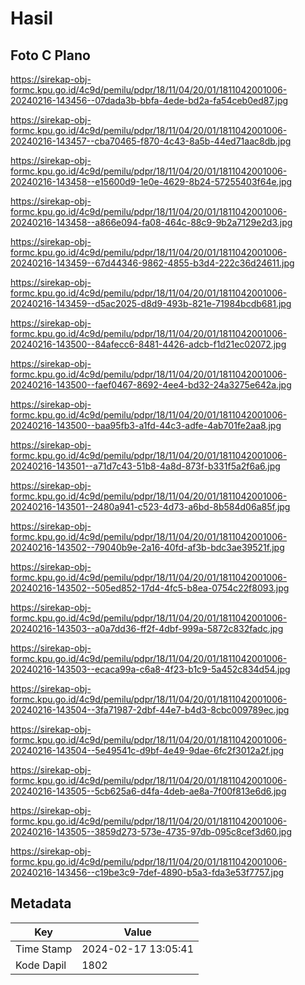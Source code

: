 # Hasil

## Foto C Plano

https://sirekap-obj-formc.kpu.go.id/4c9d/pemilu/pdpr/18/11/04/20/01/1811042001006-20240216-143456--07dada3b-bbfa-4ede-bd2a-fa54ceb0ed87.jpg

https://sirekap-obj-formc.kpu.go.id/4c9d/pemilu/pdpr/18/11/04/20/01/1811042001006-20240216-143457--cba70465-f870-4c43-8a5b-44ed71aac8db.jpg

https://sirekap-obj-formc.kpu.go.id/4c9d/pemilu/pdpr/18/11/04/20/01/1811042001006-20240216-143458--e15600d9-1e0e-4629-8b24-57255403f64e.jpg

https://sirekap-obj-formc.kpu.go.id/4c9d/pemilu/pdpr/18/11/04/20/01/1811042001006-20240216-143458--a866e094-fa08-464c-88c9-9b2a7129e2d3.jpg

https://sirekap-obj-formc.kpu.go.id/4c9d/pemilu/pdpr/18/11/04/20/01/1811042001006-20240216-143459--67d44346-9862-4855-b3d4-222c36d24611.jpg

https://sirekap-obj-formc.kpu.go.id/4c9d/pemilu/pdpr/18/11/04/20/01/1811042001006-20240216-143459--d5ac2025-d8d9-493b-821e-71984bcdb681.jpg

https://sirekap-obj-formc.kpu.go.id/4c9d/pemilu/pdpr/18/11/04/20/01/1811042001006-20240216-143500--84afecc6-8481-4426-adcb-f1d21ec02072.jpg

https://sirekap-obj-formc.kpu.go.id/4c9d/pemilu/pdpr/18/11/04/20/01/1811042001006-20240216-143500--faef0467-8692-4ee4-bd32-24a3275e642a.jpg

https://sirekap-obj-formc.kpu.go.id/4c9d/pemilu/pdpr/18/11/04/20/01/1811042001006-20240216-143500--baa95fb3-a1fd-44c3-adfe-4ab701fe2aa8.jpg

https://sirekap-obj-formc.kpu.go.id/4c9d/pemilu/pdpr/18/11/04/20/01/1811042001006-20240216-143501--a71d7c43-51b8-4a8d-873f-b331f5a2f6a6.jpg

https://sirekap-obj-formc.kpu.go.id/4c9d/pemilu/pdpr/18/11/04/20/01/1811042001006-20240216-143501--2480a941-c523-4d73-a6bd-8b584d06a85f.jpg

https://sirekap-obj-formc.kpu.go.id/4c9d/pemilu/pdpr/18/11/04/20/01/1811042001006-20240216-143502--79040b9e-2a16-40fd-af3b-bdc3ae39521f.jpg

https://sirekap-obj-formc.kpu.go.id/4c9d/pemilu/pdpr/18/11/04/20/01/1811042001006-20240216-143502--505ed852-17d4-4fc5-b8ea-0754c22f8093.jpg

https://sirekap-obj-formc.kpu.go.id/4c9d/pemilu/pdpr/18/11/04/20/01/1811042001006-20240216-143503--a0a7dd36-ff2f-4dbf-999a-5872c832fadc.jpg

https://sirekap-obj-formc.kpu.go.id/4c9d/pemilu/pdpr/18/11/04/20/01/1811042001006-20240216-143503--ecaca99a-c6a8-4f23-b1c9-5a452c834d54.jpg

https://sirekap-obj-formc.kpu.go.id/4c9d/pemilu/pdpr/18/11/04/20/01/1811042001006-20240216-143504--3fa71987-2dbf-44e7-b4d3-8cbc009789ec.jpg

https://sirekap-obj-formc.kpu.go.id/4c9d/pemilu/pdpr/18/11/04/20/01/1811042001006-20240216-143504--5e49541c-d9bf-4e49-9dae-6fc2f3012a2f.jpg

https://sirekap-obj-formc.kpu.go.id/4c9d/pemilu/pdpr/18/11/04/20/01/1811042001006-20240216-143505--5cb625a6-d4fa-4deb-ae8a-7f00f813e6d6.jpg

https://sirekap-obj-formc.kpu.go.id/4c9d/pemilu/pdpr/18/11/04/20/01/1811042001006-20240216-143505--3859d273-573e-4735-97db-095c8cef3d60.jpg

https://sirekap-obj-formc.kpu.go.id/4c9d/pemilu/pdpr/18/11/04/20/01/1811042001006-20240216-143456--c19be3c9-7def-4890-b5a3-fda3e53f7757.jpg


## Metadata

| Key        | Value               |
| ---------- | ------------------- |
| Time Stamp | 2024-02-17 13:05:41 |
| Kode Dapil | 1802                |



